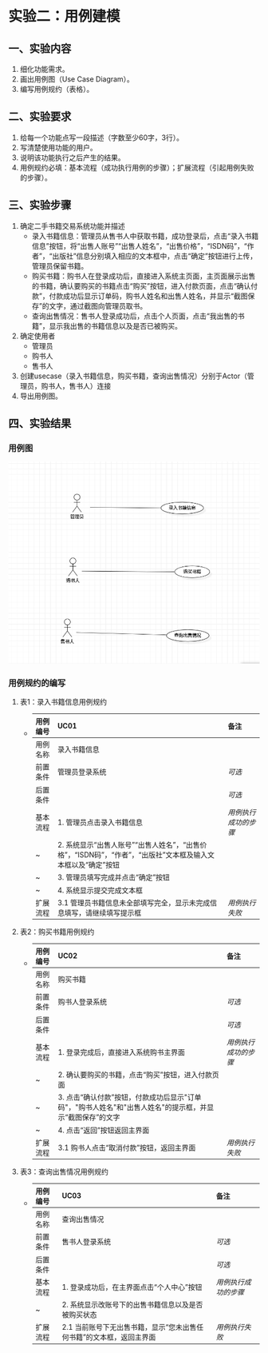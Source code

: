 
# 实验二：用例建模

## 一、实验内容

1. 细化功能需求。
2. 画出用例图（Use Case Diagram）。
3. 编写用例规约（表格）。



## 二、实验要求

1. 给每一个功能点写一段描述（字数至少60字，3行）。
2. 写清楚使用功能的用户。
3. 说明该功能执行之后产生的结果。
4. 用例规约必填：基本流程（成功执行用例的步骤）；扩展流程（引起用例失败的步骤）。



## 三、实验步骤

1. 确定二手书籍交易系统功能并描述
   - 录入书籍信息：管理员从售书人中获取书籍，成功登录后，点击“录入书籍信息”按钮，将“出售人账号”“出售人姓名”，“出售价格”，“ISDN码”，“作者”，“出版社”信息分别填入相应的文本框中，点击“确定”按钮进行上传，管理员保留书籍。
   - 购买书籍：购书人在登录成功后，直接进入系统主页面，主页面展示出售的书籍，确认要购买的书籍点击“购买”按钮，进入付款页面，点击“确认付款”，付款成功后显示订单码，购书人姓名和出售人姓名，并显示“截图保存”的文字，通过截图向管理员取书。
   - 查询出售情况：售书人登录成功后，点击个人页面，点击“我出售的书籍”，显示我出售的书籍信息以及是否已被购买。
2. 确定使用者
   - 管理员
   - 购书人
   - 售书人
3. 创建usecase（录入书籍信息，购买书籍，查询出售情况）分别于Actor（管理员，购书人，售书人）连接
4. 导出用例图。



## 四、实验结果



### 用例图

  ![lab_02 用例图](./lab_02_UseCaseDiagram1.jpg)



### 用例规约的编写



1. 表1：录入书籍信息用例规约

   + | 用例编号 | UC01                                            | 备注                 |
     | -------- | :---------------------------------------------- | -------------------- |
     | 用例名称 | 录入书籍信息                                           |                      |
     | 前置条件 | 管理员登录系统                              | *可选*               |
     | 后置条件 |                                                 | *可选*               |
     | 基本流程 | 1. 管理员点击录入书籍信息                        | *用例执行成功的步骤* |
     | ~        | 2. 系统显示“出售人账号”“出售人姓名”，“出售价格”，“ISDN码”，“作者”，“出版社”文本框及输入文本框以及“确定”按钮                        |                      |
     | ~        | 3. 管理员填写完成并点击“确定”按钮              |                      |
     | ~        | 4. 系统显示提交完成文本框      |                      |
     | 扩展流程 | 3.1 管理员书籍信息未全部填写完全，显示未完成信息填写，请继续填写提示框 | *用例执行失败*       |

2. 表2：购买书籍用例规约

   + | 用例编号 | UC02                              | 备注                 |
     | -------- | :-------------------------------- | -------------------- |
     | 用例名称 | 购买书籍                             |                      |
     | 前置条件 | 购书人登录系统                | *可选*               |
     | 后置条件 |                                   | *可选*               |
     | 基本流程 | 1. 登录完成后，直接进入系统购书主界面    | *用例执行成功的步骤* |
     | ~        | 2. 确认要购买的书籍，点击“购买”按钮，进入付款页面          |                      |
     | ~        | 3. 点击“确认付款”按钮，付款成功后显示"订单码"，"购书人姓名"和"出售人姓名"的提示框，并显示“截图保存”的文字 |                      |
     | ~        | 4. 点击“返回”按钮返回主界面             |                      |
     | 扩展流程 | 3.1 购书人点击“取消付款”按钮，返回主界面  | *用例执行失败*       |



3. 表3：查询出售情况用例规约

   + | 用例编号 | UC03                                                  | 备注                 |
     | -------- | :---------------------------------------------------- | -------------------- |
     | 用例名称 | 查询出售情况                                                  |                      |
     | 前置条件 | 售书人登录系统                                    | *可选*               |
     | 后置条件 |                                                       | *可选*               |
     | 基本流程 | 1. 登录成功后，在主界面点击“个人中心”按钮                        | *用例执行成功的步骤* |
     | ~        | 2. 系统显示改账号下的出售书籍信息以及是否被购买状态                               |           
     | 扩展流程 |      2.1 当前账号下无出售书籍，显示“您未出售任何书籍”的文本框，返回主界面             | *用例执行失败*       |